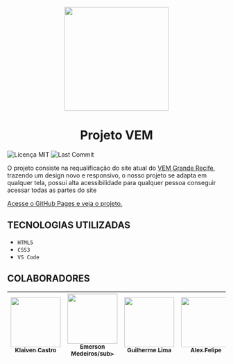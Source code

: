 <p align="center">
  <img src="https://user-images.githubusercontent.com/95566189/180925220-71abef0b-73b1-425f-8844-edaa3f5b859a.png" width=240/>
</p>

<h1 align="center"> Projeto VEM </h1>

![Licença MIT](https://img.shields.io/github/license/klaiven/ProjetoVEMv1)
![Last Commit](https://img.shields.io/github/last-commit/klaiven/ProjetoVEMv1)


<p>O projeto consiste na requalificação do site atual do <a href="http://vemgranderecife.com.br">VEM Grande Recife</a>, trazendo um design novo e responsivo, o nosso projeto se adapta em qualquer tela, possui alta acessibilidade para qualquer pessoa conseguir acessar todas as partes do site</p>
<p><a href="https://klaiven.github.io/ProjetoVEMv1" title="Clique e acesse agora!">Acesse o GitHub Pages e veja o projeto.</a></p>

## TECNOLOGIAS UTILIZADAS

- ``HTML5``
- ``CSS3``
- ``VS Code``

## COLABORADORES

[<img src="https://avatars.githubusercontent.com/u/95566189?v=4" width=115><br><sub>Klaiven Castro</sub>](https://github.com/klaiven) | [<img src="https://avatars.githubusercontent.com/u/104866150?v=4" width=115><br><sub>Emerson Medeiros/sub>](https://github.com/DevEmers0n) |  [<img src="https://avatars.githubusercontent.com/u/104866150?v=4" width=115><br><sub>Guilherme Lima</sub>](https://github.com/) |  [<img src="https://avatars.githubusercontent.com/u/104866150?v=4" width=115><br><sub>Alex Felipe</sub>](https://github.com/) |
| :---: | :---: | :---: | :---: |
